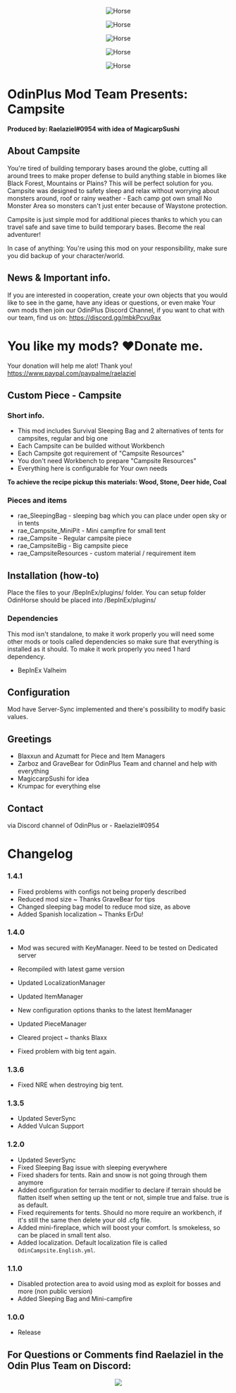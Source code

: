 <p align="center"><img src="https://i.imgur.com/DPUqxOG.png" alt="Horse"></p>
<p align="center"><img src="https://i.imgur.com/wRpO0Ra.png" alt="Horse"></p>
<p align="center"><img src="https://i.imgur.com/neXUrtP.png" alt="Horse"></p>
<p align="center"><img src="https://i.imgur.com/GFnFsU3.png" alt="Horse"></p>
<p align="center"><img src="https://i.imgur.com/ABk0H3n.png" alt="Horse"></p>

# OdinPlus Mod Team Presents: Campsite
**Produced by: Raelaziel#0954 with idea of MagicarpSushi**

## About Campsite

You're tired of building temporary bases around the globe, cutting all around trees to make proper defense to build anything stable in biomes like Black Forest, Mountains or Plains? This will be perfect solution for you. Campsite was designed to safety sleep and relax without worrying about monsters around, roof or rainy weather - Each camp got own small No Monster Area so monsters can't just enter because of Waystone protection.

Campsite is just simple mod for additional pieces thanks to which you can travel safe and save time to build temporary bases. Become the real adventurer!

In case of anything: You're using this mod on your responsibility, make sure you did backup of your character/world.

## News & Important info.

If you are interested in cooperation, create your own objects that you would like to see in the game, have any ideas or questions, or even make Your own mods then join our OdinPlus Discord Channel, if you want to chat with our team, find us on:
https://discord.gg/mbkPcvu9ax

# You like my mods? ❤️Donate me.
Your donation will help me alot! Thank you!<br>
https://www.paypal.com/paypalme/raelaziel<br>

## Custom Piece - Campsite

### Short info.

- This mod includes Survival Sleeping Bag and 2 alternatives of tents for campsites, regular and big one
- Each Campsite can be builded without Workbench
- Each Campsite got requirement of "Campsite Resources"
- You don't need Workbench to prepare "Campsite Resources"
- Everything here is configurable for Your own needs

<b>To achieve the recipe pickup this materials: Wood, Stone, Deer hide, Coal</b>

### Pieces and items

- rae_SleepingBag - sleeping bag which you can place under open sky or in tents
- rae_Campsite_MiniPit - Mini campfire for small tent
- rae_Campsite - Regular campsite piece
- rae_CampsiteBig - Big campsite piece
- rae_CampsiteResources - custom material / requirement item

## Installation (how-to)

Place the files to your /BepInEx/plugins/ folder.
You can setup folder OdinHorse should be placed into /BepInEx/plugins/

### Dependencies

This mod isn't standalone, to make it work properly you will need some other mods or tools called dependencies so make sure that everything is installed as it should. To make it work properly you need 1 hard dependency.

* BepInEx Valheim

## Configuration 

Mod have Server-Sync implemented and there's possibility to modify basic values.

## Greetings

* Blaxxun and Azumatt for Piece and Item Managers
* Zarboz and GraveBear for OdinPlus Team and channel and help with everything
* MagiccarpSushi for idea
* Krumpac for everything else

## Contact

via Discord channel of OdinPlus or - Raelaziel#0954

# Changelog

### 1.4.1
- Fixed problems with configs not being properly described
- Reduced mod size ~ Thanks GraveBear for tips
- Changed sleeping bag model to reduce mod size, as above
- Added Spanish localization ~ Thanks ErDu!

### 1.4.0
- Mod was secured with KeyManager. Need to be tested on Dedicated server
- Recompiled with latest game version
- Updated LocalizationManager
- Updated ItemManager
- New configuration options thanks to the latest ItemManager
- Updated PieceManager
- Cleared project ~ thanks Blaxx

- Fixed problem with big tent again.

### 1.3.6
- Fixed NRE when destroying big tent.

### 1.3.5
- Updated SeverSync
- Added Vulcan Support

### 1.2.0
- Updated SeverSync
- Fixed Sleeping Bag issue with sleeping everywhere
- Fixed shaders for tents. Rain and snow is not going through them anymore
- Added configuration for terrain modifier to declare if terrain should be flatten itself when setting up the tent or not, simple true and false. true is as default.
- Fixed requirements for tents. Should no more require an workbench, if it's still the same then delete your old .cfg file.
- Added mini-fireplace, which will boost your comfort. Is smokeless, so can be placed in small tent also.
- Added localization. Default localization file is called `OdinCampsite.English.yml`.

### 1.1.0
- Disabled protection area to avoid using mod as exploit for bosses and more (non public version)
- Added Sleeping Bag and Mini-campfire

### 1.0.0
- Release

<p align="center"><h2>For Questions or Comments find Raelaziel in the Odin Plus Team on Discord:</h2></p>
<p align="center"><a href="https://discord.gg/mbkPcvu9ax"><img src="https://i.imgur.com/Ji3u63C.png"></a></p>